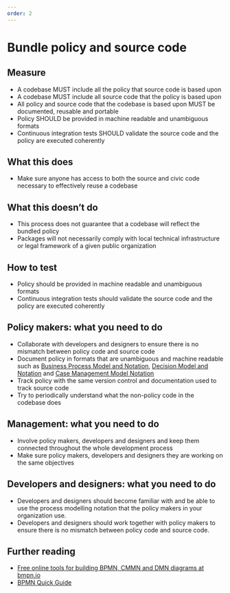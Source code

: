 ```yaml
---
order: 2
---
```


# Bundle policy and source code

## Measure

* A codebase MUST include all the policy that source code is based upon
* A codebase MUST include all source code that the policy is based upon
* All policy and source code that the codebase is based upon MUST be documented, reusable and portable
* Policy SHOULD be provided in machine readable and unambiguous formats
* Continuous integration tests SHOULD validate the source code and the policy are executed coherently

## What this does

* Make sure anyone has access to both the source and civic code necessary to effectively reuse a codebase

## What this doesn’t do

* This process does not guarantee that a codebase will reflect the bundled policy
* Packages will not necessarily comply with local technical infrastructure or legal framework of a given public organization

## How to test

* Policy should be provided in machine readable and unambiguous formats
* Continuous integration tests should validate the source code and the policy are executed coherently

## Policy makers: what you need to do

* Collaborate with developers and designers to ensure there is no mismatch between policy code and source code
* Document policy in formats that are unambiguous and machine readable such as [Business Process Model and Notation](http://www.bpmn.org/), [Decision Model and Notation](https://www.omg.org/dmn/) and [Case Management Model Notation](https://www.omg.org/cmmn/)
* Track policy with the same version control and documentation used to track source code
* Try to periodically understand what the non-policy code in the codebase does

## Management: what you need to do

* Involve policy makers, developers and designers and keep them connected throughout the whole development process
* Make sure policy makers, developers and designers they are working on the same objectives

## Developers and designers: what you need to do

* Developers and designers should become familiar with and be able to use the process modelling notation that the policy makers in your organization use.  
* Developers and designers should work together with policy makers to ensure there is no mismatch between policy code and source code.

## Further reading

* [Free online tools for building BPMN, CMMN and DMN diagrams at bmpn.io](https://bpmn.io/)
* [BPMN Quick Guide](https://www.bpmnquickguide.com/view-bpmn-quick-guide/)
